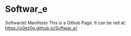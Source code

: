 # Softwar_e
Softwar(e) Manifesto
This is a Github Page. It can be red at:
https://o0ez0o.github.io/Softwar_e/
